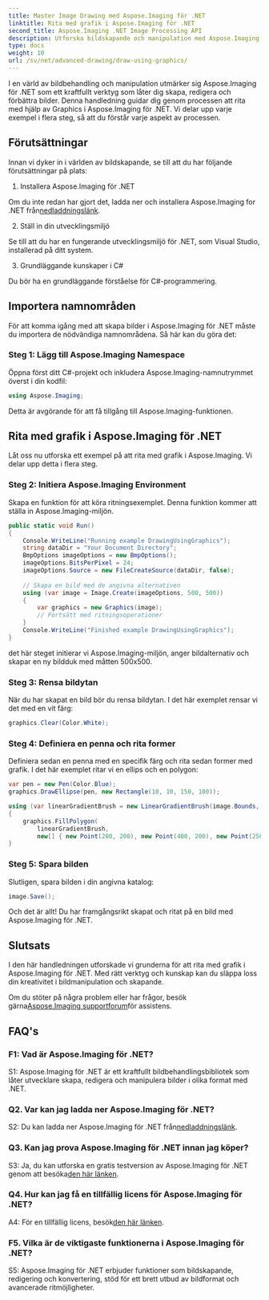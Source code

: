 ```yaml
---
title: Master Image Drawing med Aspose.Imaging för .NET
linktitle: Rita med grafik i Aspose.Imaging för .NET
second_title: Aspose.Imaging .NET Image Processing API
description: Utforska bildskapande och manipulation med Aspose.Imaging för .NET. Lär dig att rita och redigera bilder i C# med lätthet.
type: docs
weight: 10
url: /sv/net/advanced-drawing/draw-using-graphics/
---
```

I en värld av bildbehandling och manipulation utmärker sig Aspose.Imaging för .NET som ett kraftfullt verktyg som låter dig skapa, redigera och förbättra bilder. Denna handledning guidar dig genom processen att rita med hjälp av Graphics i Aspose.Imaging för .NET. Vi delar upp varje exempel i flera steg, så att du förstår varje aspekt av processen.

## Förutsättningar

Innan vi dyker in i världen av bildskapande, se till att du har följande förutsättningar på plats:

1. Installera Aspose.Imaging för .NET

 Om du inte redan har gjort det, ladda ner och installera Aspose.Imaging for .NET från[nedladdningslänk](https://releases.aspose.com/imaging/net/).

2. Ställ in din utvecklingsmiljö

Se till att du har en fungerande utvecklingsmiljö för .NET, som Visual Studio, installerad på ditt system.

3. Grundläggande kunskaper i C#

Du bör ha en grundläggande förståelse för C#-programmering.

## Importera namnområden

För att komma igång med att skapa bilder i Aspose.Imaging för .NET måste du importera de nödvändiga namnområdena. Så här kan du göra det:

### Steg 1: Lägg till Aspose.Imaging Namespace

Öppna först ditt C#-projekt och inkludera Aspose.Imaging-namnutrymmet överst i din kodfil:

```csharp
using Aspose.Imaging;
```

Detta är avgörande för att få tillgång till Aspose.Imaging-funktionen.

## Rita med grafik i Aspose.Imaging för .NET

Låt oss nu utforska ett exempel på att rita med grafik i Aspose.Imaging. Vi delar upp detta i flera steg.

### Steg 2: Initiera Aspose.Imaging Environment

Skapa en funktion för att köra ritningsexemplet. Denna funktion kommer att ställa in Aspose.Imaging-miljön.

```csharp
public static void Run()
{
    Console.WriteLine("Running example DrawingUsingGraphics");
    string dataDir = "Your Document Directory";
    BmpOptions imageOptions = new BmpOptions();
    imageOptions.BitsPerPixel = 24;
    imageOptions.Source = new FileCreateSource(dataDir, false);
    
    // Skapa en bild med de angivna alternativen
    using (var image = Image.Create(imageOptions, 500, 500))
    {
        var graphics = new Graphics(image);
        // Fortsätt med ritningsoperationer
    }
    Console.WriteLine("Finished example DrawingUsingGraphics");
}
```

det här steget initierar vi Aspose.Imaging-miljön, anger bildalternativ och skapar en ny bildduk med måtten 500x500.

### Steg 3: Rensa bildytan

När du har skapat en bild bör du rensa bildytan. I det här exemplet rensar vi det med en vit färg:

```csharp
graphics.Clear(Color.White);
```

### Steg 4: Definiera en penna och rita former

Definiera sedan en penna med en specifik färg och rita sedan former med grafik. I det här exemplet ritar vi en ellips och en polygon:

```csharp
var pen = new Pen(Color.Blue);
graphics.DrawEllipse(pen, new Rectangle(10, 10, 150, 100));

using (var linearGradientBrush = new LinearGradientBrush(image.Bounds, Color.Red, Color.White, 45f))
{
    graphics.FillPolygon(
        linearGradientBrush,
        new[] { new Point(200, 200), new Point(400, 200), new Point(250, 350) });
}
```

### Steg 5: Spara bilden

Slutligen, spara bilden i din angivna katalog:

```csharp
image.Save();
```

Och det är allt! Du har framgångsrikt skapat och ritat på en bild med Aspose.Imaging för .NET.

## Slutsats

I den här handledningen utforskade vi grunderna för att rita med grafik i Aspose.Imaging för .NET. Med rätt verktyg och kunskap kan du släppa loss din kreativitet i bildmanipulation och skapande.

 Om du stöter på några problem eller har frågor, besök gärna[Aspose.Imaging supportforum](https://forum.aspose.com/)för assistens.

## FAQ's

### F1: Vad är Aspose.Imaging för .NET?

S1: Aspose.Imaging för .NET är ett kraftfullt bildbehandlingsbibliotek som låter utvecklare skapa, redigera och manipulera bilder i olika format med .NET.

### Q2. Var kan jag ladda ner Aspose.Imaging för .NET?

 S2: Du kan ladda ner Aspose.Imaging för .NET från[nedladdningslänk](https://releases.aspose.com/imaging/net/).

### Q3. Kan jag prova Aspose.Imaging för .NET innan jag köper?

 S3: Ja, du kan utforska en gratis testversion av Aspose.Imaging för .NET genom att besöka[den här länken](https://releases.aspose.com/).

### Q4. Hur kan jag få en tillfällig licens för Aspose.Imaging för .NET?

 A4: För en tillfällig licens, besök[den här länken](https://purchase.aspose.com/temporary-license/).

### F5. Vilka är de viktigaste funktionerna i Aspose.Imaging för .NET?

S5: Aspose.Imaging för .NET erbjuder funktioner som bildskapande, redigering och konvertering, stöd för ett brett utbud av bildformat och avancerade ritmöjligheter.